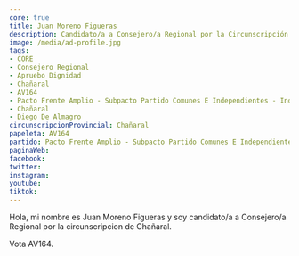 ```yaml
---
core: true
title: Juan Moreno Figueras
description: Candidato/a a Consejero/a Regional por la Circunscripción de Chañaral
image: /media/ad-profile.jpg
tags:
- CORE
- Consejero Regional
- Apruebo Dignidad
- Chañaral
- AV164
- Pacto Frente Amplio - Subpacto Partido Comunes E Independientes - Independientes
- Chañaral
- Diego De Almagro
circunscripcionProvincial: Chañaral
papeleta: AV164
partido: Pacto Frente Amplio - Subpacto Partido Comunes E Independientes - Independientes
paginaWeb:
facebook:
twitter:
instagram:
youtube:
tiktok:
---
```

Hola, mi nombre es Juan Moreno Figueras y soy candidato/a a Consejero/a Regional por la circunscripcion de Chañaral.

Vota AV164.